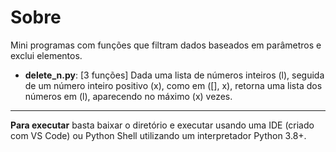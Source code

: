 # Sobre

Mini programas com funções que filtram dados baseados em parâmetros e exclui elementos.

- **delete_n.py**: [3 funções] Dada uma lista de números inteiros (l), seguida de um número inteiro positivo (x), como em ([], x), retorna uma lista dos números em (l), aparecendo no máximo (x) vezes.

---

**Para executar** basta baixar o diretório e executar usando uma IDE (criado com VS Code) ou Python Shell utilizando um interpretador Python 3.8+.

